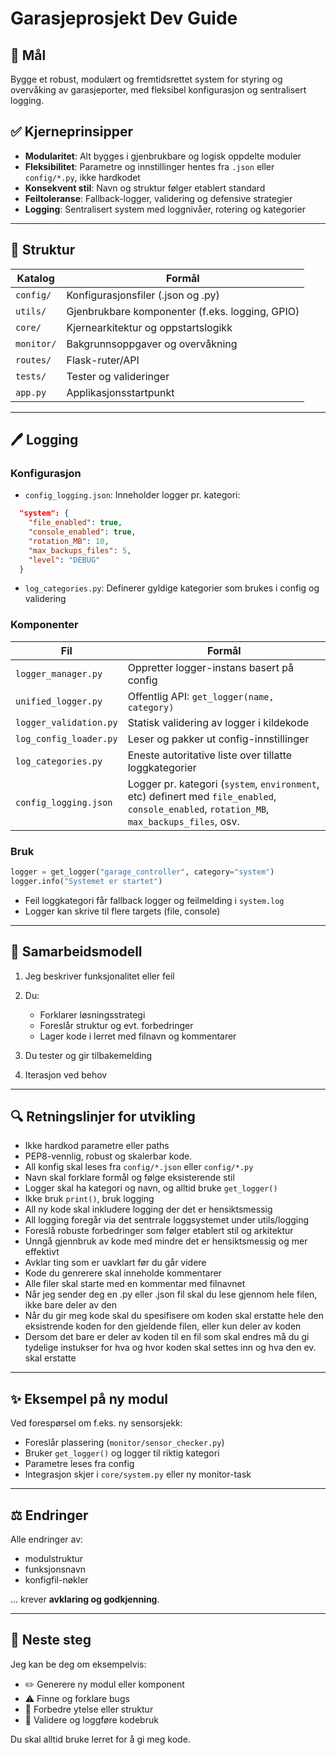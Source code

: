 # Garasjeprosjekt Dev Guide

## 🌟 Mål

Bygge et robust, modulært og fremtidsrettet system for styring og overvåking av garasjeporter, med fleksibel konfigurasjon og sentralisert logging.

## ✅ Kjerneprinsipper

* **Modularitet**: Alt bygges i gjenbrukbare og logisk oppdelte moduler
* **Fleksibilitet**: Parametre og innstillinger hentes fra `.json` eller `config/*.py`, ikke hardkodet
* **Konsekvent stil**: Navn og struktur følger etablert standard
* **Feiltoleranse**: Fallback-logger, validering og defensive strategier
* **Logging**: Sentralisert system med loggnivåer, rotering og kategorier

---

## 📂 Struktur

| Katalog    | Formål                                          |
| ---------- | ----------------------------------------------- |
| `config/`  | Konfigurasjonsfiler (.json og .py)              |
| `utils/`   | Gjenbrukbare komponenter (f.eks. logging, GPIO) |
| `core/`    | Kjernearkitektur og oppstartslogikk             |
| `monitor/` | Bakgrunnsoppgaver og overvåkning                |
| `routes/`  | Flask-ruter/API                                 |
| `tests/`   | Tester og valideringer                          |
| `app.py`   | Applikasjonsstartpunkt                          |

---

## 🖊️ Logging

### Konfigurasjon

* `config_logging.json`: Inneholder logger pr. kategori:

```json
  "system": {
    "file_enabled": true,
    "console_enabled": true,
    "rotation_MB": 10,
    "max_backups_files": 5,
    "level": "DEBUG"
  }
```

* `log_categories.py`: Definerer gyldige kategorier som brukes i config og validering

### Komponenter

| Fil                    | Formål                                      |
| ---------------------- | ------------------------------------------- |
| `logger_manager.py`    | Oppretter logger-instans basert på config   |
| `unified_logger.py`    | Offentlig API: `get_logger(name, category)` |
| `logger_validation.py` | Statisk validering av logger i kildekode    |
| `log_config_loader.py` | Leser og pakker ut config-innstillinger     |
| `log_categories.py`    | Eneste autoritative liste over tillatte loggkategorier |
| `config_logging.json`  | Logger pr. kategori (`system`, `environment`, etc) definert med `file_enabled`, `console_enabled`, `rotation_MB`, `max_backups_files`, osv. |


### Bruk

```python
logger = get_logger("garage_controller", category="system")
logger.info("Systemet er startet")
```

* Feil loggkategori får fallback logger og feilmelding i `system.log`
* Logger kan skrive til flere targets (file, console)

---

## 🔄 Samarbeidsmodell

1. Jeg beskriver funksjonalitet eller feil
2. Du:

   * Forklarer løsningsstrategi
   * Foreslår struktur og evt. forbedringer
   * Lager kode i lerret med filnavn og kommentarer
3. Du tester og gir tilbakemelding
4. Iterasjon ved behov

---

## 🔍 Retningslinjer for utvikling

* Ikke hardkod parametre eller paths
* PEP8-vennlig, robust og skalerbar kode.
* All konfig skal leses fra `config/*.json` eller `config/*.py`
* Navn skal forklare formål og følge eksisterende stil
* Logger skal ha kategori og navn, og alltid bruke `get_logger()`
* Ikke bruk `print()`, bruk logging
* All ny kode skal inkludere logging der det er hensiktsmessig
* All logging foregår via det sentrrale loggsystemet under utils/logging
* Foreslå robuste forbedringer som følger etablert stil og arkitektur
* Unngå gjennbruk av kode med mindre det er hensiktsmessig og mer effektivt
* Avklar ting som er uavklart før du går videre
* Kode du genrerere skal inneholde kommentarer
* Alle filer skal starte med en kommentar med filnavnet
* Når jeg sender deg en .py eller .json fil skal du lese gjennom hele filen, ikke bare deler av den
* Når du gir meg kode skal du spesifisere om koden skal erstatte hele den eksistrende koden for den gjeldende filen, eller kun deler av koden
* Dersom det bare er deler av koden til en fil som skal endres må du gi tydelige instukser for hva og hvor koden skal settes inn og hva den ev. skal erstatte

---

## ✨ Eksempel på ny modul

Ved forespørsel om f.eks. ny sensorsjekk:

* Foreslår plassering (`monitor/sensor_checker.py`)
* Bruker `get_logger()` og logger til riktig kategori
* Parametre leses fra config
* Integrasjon skjer i `core/system.py` eller ny monitor-task

---

## ⚖️ Endringer

Alle endringer av:

* modulstruktur
* funksjonsnavn
* konfigfil-nøkler

... krever **avklaring og godkjenning**.

---

## 🚀 Neste steg

Jeg kan be deg om eksempelvis:

* ✏️ Generere ny modul eller komponent
* ⚠️ Finne og forklare bugs
* 🔄 Forbedre ytelse eller struktur
* 📄 Validere og loggføre kodebruk

Du skal alltid bruke lerret for å gi meg kode.